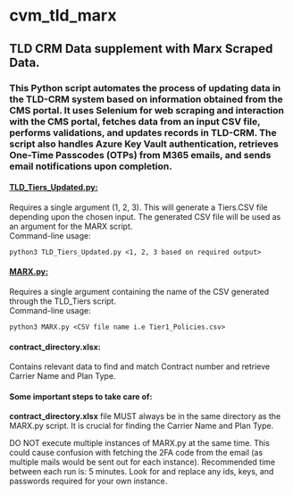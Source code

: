 # cvm_tld_marx
## TLD CRM Data supplement with Marx Scraped Data.

### This Python script automates the process of updating data in the TLD-CRM system based on information obtained from the CMS portal. It uses Selenium for web scraping and interaction with the CMS portal, fetches data from an input CSV file, performs validations, and updates records in TLD-CRM. The script also handles Azure Key Vault authentication, retrieves One-Time Passcodes (OTPs) from M365 emails, and sends email notifications upon completion.

#### **[TLD_Tiers_Updated.py:](https://drive.google.com/file/d/17crFL5IsGIfHzQLltWNMmDT0d8lzs8fH/view 'Detailed Documentation')**
Requires a single argument (1, 2, 3). This will generate a Tiers.CSV file depending upon the chosen input. The generated CSV file will be used as an argument for the MARX script. <br>
Command-line usage:<br>
```
python3 TLD_Tiers_Updated.py <1, 2, 3 based on required output>
```

#### **[MARX.py:](https://drive.google.com/file/d/1FTx7U3N90J4XHZR1JuzAJ9c5UlXbFLOV/view 'Detailed Documentation')**
Requires a single argument containing the name of the CSV generated through the TLD_Tiers script.<br>
Command-line usage:<br>
```
python3 MARX.py <CSV file name i.e Tier1_Policies.csv>
```

#### **contract_directory.xlsx:**
Contains relevant data to find and match Contract number and retrieve Carrier Name and Plan Type.

#### Some important steps to take care of:
**contract_directory.xlsx** file MUST always be in the same directory as the MARX.py script. It is crucial for finding the Carrier Name and Plan Type.

DO NOT execute multiple instances of MARX.py at the same time. This could cause confusion with fetching the 2FA code from the email (as multiple mails would be sent out for each instance).
Recommended time between each run is: 5 minutes.  Look for and replace any ids, keys, and passwords required for your own instance.
